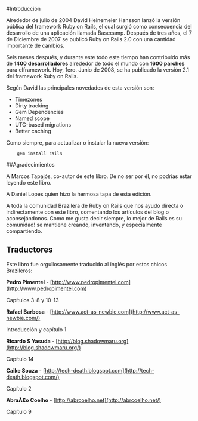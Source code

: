 <!-- -*- coding: utf-8; -*- -->

#Introducción

Alrededor de julio de 2004 David Heinemeier Hansson lanzó la versión pública del framework Ruby on Rails, el cual surgió como consecuencia del desarrollo de una aplicación llamada Basecamp. Después de tres años, el 7 de Diciembre de 2007 se publicó Ruby on Rails 2.0 con una cantidad importante de cambios.

Seis meses después, y durante este todo este tiempo han contribuido más de **1400 desarrolladores** alrededor de todo el mundo con **1600 parches** para elframework. Hoy, 1ero. Junio de 2008, se ha publicado la versión 2.1 del framework Ruby on Rails.

Según David las principales novedades de esta versión son:

* Timezones
* Dirty tracking
* Gem Dependencies
* Named scope
* UTC-based migrations
* Better caching

Como siempre, para actualizar o instalar la nueva versión:

        gem install rails

##Agradecimientos

A Marcos Tapajós, co-autor de este libro. De no ser por él, no podrías estar leyendo este libro.

A Daniel Lopes quien hizo la hermosa tapa de esta edición.

A toda la comunidad Brazilera de Ruby on Rails que nos ayudó directa o indirectamente con este libro, comentando los artículos del blog o aconsejándonos. Como me gusta decir siempre, lo mejor de Rails es su comunidad! se mantiene creando, inventando, y especialmente compartiendo.

## Traductores

Este libro fue orgullosamente traducido al inglés por estos chicos Brazileros:

**Pedro Pimentel** - [http://www.pedropimentel.com](http://www.pedropimentel.com)

Capítulos 3-8 y 10-13

**Rafael Barbosa** - [http://www.act-as-newbie.com](http://www.act-as-newbie.com/)

Introducción y capítulo 1

**Ricardo S Yasuda** - [http://blog.shadowmaru.org](http://blog.shadowmaru.org/)

Capítulo 14

**Caike Souza** - [http://tech-death.blogspot.com](http://tech-death.blogspot.com/)

Capítulo 2

**AbraÃ£o Coelho** - [http://abrcoelho.net](http://abrcoelho.net/)

Capítulo 9